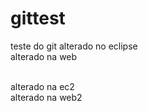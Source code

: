 # gittest
teste do git
alterado no eclipse
<br />
alterado na web

<br />
alterado na ec2

<br />
alterado na web2
